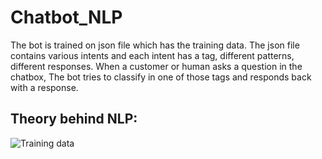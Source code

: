 # Chatbot_NLP
The bot is trained on json file which has the training data. The json file contains various intents and each intent has a tag, different patterns, different responses. When a customer or human asks a question in the chatbox, The bot tries to classify in one of those tags and responds back with a response.
## Theory behind NLP:
![Training data](https://user-images.githubusercontent.com/75446854/122549644-032b2200-d033-11eb-998f-1a944dc47d01.PNG)






